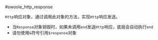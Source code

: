#swoole_http_response

 `Http`响应对象，通过调用此对象的方法，实现`Http`响应发送。

* 当`Response`对象销毁时，如果未调用`end`发送`Http`响应，底层会自动执行`end`
* 请勿使用`&`符号引用`$response`对象
